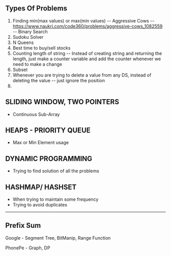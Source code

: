 ## Types Of Problems

1. Finding min(max values) or max(min values) -- Aggressive Cows -- https://www.naukri.com/code360/problems/aggressive-cows_1082559 -- Binary Search
2. Sudoku Solver
3. N Queens
4. Best time to buy/sell stocks
5. Counting length of string -- Instead of creating string and returning the length, just make a counter variable and add the counter whenever we need to make a change
6. Subset
7. Whenever you are trying to delete a value from any DS, instead of deleting the value -- just ignore the position
8. 

## SLIDING WINDOW, TWO POINTERS

- Continuous Sub-Array

## HEAPS - PRIORITY QUEUE

- Max or Min Element usage

## DYNAMIC PROGRAMMING

- Trying to find solution of all the problems

## HASHMAP/ HASHSET

- When trying to maintain some frequency
- Trying to avoid duplicates

---

## Prefix Sum

Google - Segment Tree, BitManip, Range Function

PhonePe - Graph, DP
